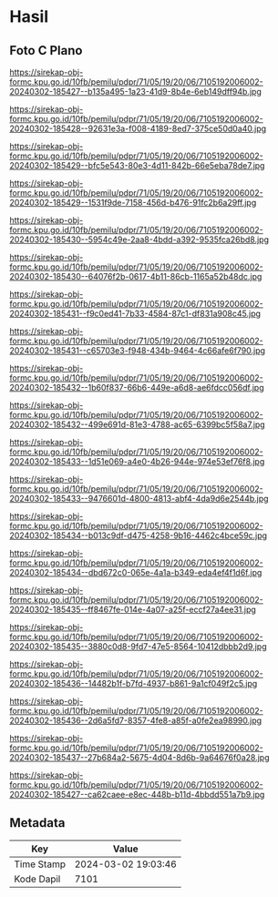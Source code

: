 # Hasil

## Foto C Plano

https://sirekap-obj-formc.kpu.go.id/10fb/pemilu/pdpr/71/05/19/20/06/7105192006002-20240302-185427--b135a495-1a23-41d9-8b4e-6eb149dff94b.jpg

https://sirekap-obj-formc.kpu.go.id/10fb/pemilu/pdpr/71/05/19/20/06/7105192006002-20240302-185428--92631e3a-f008-4189-8ed7-375ce50d0a40.jpg

https://sirekap-obj-formc.kpu.go.id/10fb/pemilu/pdpr/71/05/19/20/06/7105192006002-20240302-185429--bfc5e543-80e3-4d11-842b-66e5eba78de7.jpg

https://sirekap-obj-formc.kpu.go.id/10fb/pemilu/pdpr/71/05/19/20/06/7105192006002-20240302-185429--1531f9de-7158-456d-b476-91fc2b6a29ff.jpg

https://sirekap-obj-formc.kpu.go.id/10fb/pemilu/pdpr/71/05/19/20/06/7105192006002-20240302-185430--5954c49e-2aa8-4bdd-a392-9535fca26bd8.jpg

https://sirekap-obj-formc.kpu.go.id/10fb/pemilu/pdpr/71/05/19/20/06/7105192006002-20240302-185430--64076f2b-0617-4b11-86cb-1165a52b48dc.jpg

https://sirekap-obj-formc.kpu.go.id/10fb/pemilu/pdpr/71/05/19/20/06/7105192006002-20240302-185431--f9c0ed41-7b33-4584-87c1-df831a908c45.jpg

https://sirekap-obj-formc.kpu.go.id/10fb/pemilu/pdpr/71/05/19/20/06/7105192006002-20240302-185431--c65703e3-f948-434b-9464-4c66afe6f790.jpg

https://sirekap-obj-formc.kpu.go.id/10fb/pemilu/pdpr/71/05/19/20/06/7105192006002-20240302-185432--1b60f837-66b6-449e-a6d8-ae6fdcc056df.jpg

https://sirekap-obj-formc.kpu.go.id/10fb/pemilu/pdpr/71/05/19/20/06/7105192006002-20240302-185432--499e691d-81e3-4788-ac65-6399bc5f58a7.jpg

https://sirekap-obj-formc.kpu.go.id/10fb/pemilu/pdpr/71/05/19/20/06/7105192006002-20240302-185433--1d51e069-a4e0-4b26-944e-974e53ef76f8.jpg

https://sirekap-obj-formc.kpu.go.id/10fb/pemilu/pdpr/71/05/19/20/06/7105192006002-20240302-185433--9476601d-4800-4813-abf4-4da9d6e2544b.jpg

https://sirekap-obj-formc.kpu.go.id/10fb/pemilu/pdpr/71/05/19/20/06/7105192006002-20240302-185434--b013c9df-d475-4258-9b16-4462c4bce59c.jpg

https://sirekap-obj-formc.kpu.go.id/10fb/pemilu/pdpr/71/05/19/20/06/7105192006002-20240302-185434--dbd672c0-065e-4a1a-b349-eda4ef4f1d6f.jpg

https://sirekap-obj-formc.kpu.go.id/10fb/pemilu/pdpr/71/05/19/20/06/7105192006002-20240302-185435--ff8467fe-014e-4a07-a25f-eccf27a4ee31.jpg

https://sirekap-obj-formc.kpu.go.id/10fb/pemilu/pdpr/71/05/19/20/06/7105192006002-20240302-185435--3880c0d8-9fd7-47e5-8564-10412dbbb2d9.jpg

https://sirekap-obj-formc.kpu.go.id/10fb/pemilu/pdpr/71/05/19/20/06/7105192006002-20240302-185436--14482b1f-b7fd-4937-b861-9a1cf049f2c5.jpg

https://sirekap-obj-formc.kpu.go.id/10fb/pemilu/pdpr/71/05/19/20/06/7105192006002-20240302-185436--2d6a5fd7-8357-4fe8-a85f-a0fe2ea98990.jpg

https://sirekap-obj-formc.kpu.go.id/10fb/pemilu/pdpr/71/05/19/20/06/7105192006002-20240302-185437--27b684a2-5675-4d04-8d6b-9a64676f0a28.jpg

https://sirekap-obj-formc.kpu.go.id/10fb/pemilu/pdpr/71/05/19/20/06/7105192006002-20240302-185427--ca62caee-e8ec-448b-b11d-4bbdd551a7b9.jpg


## Metadata

| Key        | Value               |
| ---------- | ------------------- |
| Time Stamp | 2024-03-02 19:03:46 |
| Kode Dapil | 7101                |



